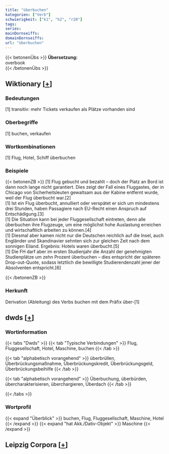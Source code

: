 ```yaml
---
title: "überbuchen"
kategorien: ["Verb"]
schwierigkeit: ["k1", "h2", "r20"]
tags:
series:
mainDornseiffs:
domainDornseiffs:
url: "überbuchen"
---
```


{{< betonenÜbs >}}
**Übersetzung:**  
overbook  
{{< /betonenÜbs >}}

## Wiktionary [[+](https://de.wiktionary.org/wiki/überbuchen)]

### Bedeutungen
[1] transitiv: mehr Tickets verkaufen als Plätze vorhanden sind  

### Oberbegriffe
[1] buchen, verkaufen  

### Wortkombinationen
[1] Flug, Hotel, Schiff überbuchen  

### Beispiele
{{< betonenZB >}}
[1] Flug gebucht und bezahlt – doch der Platz an Bord ist dann noch lange nicht garantiert. Dies zeigt der Fall eines Fluggastes, der in Chicago von Sicherheitsleuten gewaltsam aus der Kabine entfernt wurde, weil der Flug überbucht war.[2]  
[1] Ist ein Flug überbucht, annulliert oder verspätet er sich um mindestens drei Stunden, haben Passagiere nach EU-Recht einen Anspruch auf Entschädigung.[3]  
[1] Die Situation kann bei jeder Fluggesellschaft eintreten, denn alle überbuchen ihre Flugzeuge, um eine möglichst hohe Auslastung erreichen und wirtschaftlich arbeiten zu können.[4]  
[1] Diesmal aber kamen nicht nur die Deutschen reichlich auf die Insel, auch Engländer und Skandinavier sehnten sich zur gleichen Zeit nach dem sonnigen Eiland. Ergebnis: Hotels waren überbucht.[5]  
[1] Die FH darf aber im ersten Studienjahr die Anzahl der genehmigten Studienplätze um zehn Prozent überbuchen – dies entspricht der späteren Drop-out-Quote, sodass letztlich die bewilligte Studierendenzahl jener der Absolventen entspricht.[6]  

{{< /betonenZB >}}
### Herkunft
Derivation (Ableitung) des Verbs buchen mit dem Präfix über-[1]  



## dwds [[+](https://www.dwds.de/wb/überbuchen)]

### Wortinformation
{{< tabs "Dwds" >}}
{{< tab "Typische Verbindungen" >}}
Flug, Fluggesellschaft, Hotel, Maschine, buchen
{{< /tab >}}

{{< tab "alphabetisch vorangehend" >}}
überbrüllen, Überbrückungsmaßnahme, Überbrückungskredit, Überbrückungsgeld, Überbrückungsbeihilfe
{{< /tab >}}

{{< tab "alphabetisch vorangehend" >}}
Überbuchung, überbürden, übercharakterisieren, überchargieren, Überdach
{{< /tab >}}

{{< /tabs >}}

### Wortprofil
{{< expand "Überblick" >}} buchen, Flug, Fluggesellschaft, Maschine, Hotel {{< /expand >}}
{{< expand "hat Akk./Dativ-Objekt" >}} Maschine {{< /expand >}}

## Leipzig Corpora [[+](https://corpora.uni-leipzig.de/en/res?word=überbuchen&corpusId=deu_newscrawl-public_2018)]

